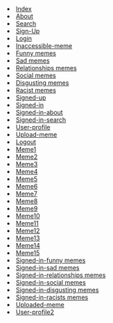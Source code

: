             
<li class="lpage"><a href="https://black-ramen.herokuapp.com/" title="Ememerald">Index</a></li>
<li class="lpage"><a href="https://black-ramen.herokuapp.com/about.html" title=" About "> About </a></li>
<li class="lpage"><a href="https://black-ramen.herokuapp.com/search.html" title=" Search "> Search </a></li>
<li class="lpage"><a href="https://black-ramen.herokuapp.com/sign-up.html" title="Sign-Up">Sign-Up</a></li>
<li class="lpage"><a href="https://black-ramen.herokuapp.com/login.html" title="Log-in">Login</a></li>
<li class="lpage"><a href="https://black-ramen.herokuapp.com/inaccessible-meme.html" title="Ememerald">Inaccessible-meme</a></li>
<li class="lpage"><a href="https://black-ramen.herokuapp.com/funny.html" title="Ememerald">Funny memes</a></li>
<li class="lpage"><a href="https://black-ramen.herokuapp.com/sad.html" title="Ememerald">Sad memes</a></li>
<li class="lpage"><a href="https://black-ramen.herokuapp.com/relationships.html" title="Ememerald">Relationships memes</a></li>
<li class="lpage"><a href="https://black-ramen.herokuapp.com/social.html" title="Ememerald">Social memes</a></li>
<li class="lpage"><a href="https://black-ramen.herokuapp.com/disgusting.html" title="Ememerald">Disgusting memes</a></li>
<li class="lpage"><a href="https://black-ramen.herokuapp.com/racists.html" title="Ememerald">Racist memes</a></li>
<li class="lpage"><a href="https://black-ramen.herokuapp.com/signed-up.html" title="https://black-ramen.herokuapp.com/signed-up.html">Signed-up</a></li>
<li class="lpage"><a href="https://black-ramen.herokuapp.com/signed-in.html" title="Ememerald">Signed-in</a></li>
<li class="lpage"><a href="https://black-ramen.herokuapp.com/signed-in-about.html" title=" About "> Signed-in-about </a></li>
<li class="lpage"><a href="https://black-ramen.herokuapp.com/signed-in-search.html" title=" Search "> Signed-in-search </a></li>
<li class="lpage"><a href="https://black-ramen.herokuapp.com/user-profile.html" title="Ememerald">User-profile</a></li>
<li class="lpage"><a href="https://black-ramen.herokuapp.com/upload-meme.html" title="Upload-meme| PrepBootstrap">Upload-meme</a></li>
<li class="lpage"><a href="https://black-ramen.herokuapp.com/logout.html" title="Upload-meme| PrepBootstrap">Logout</a></li>
<li class="lpage"><a href="https://black-ramen.herokuapp.com/meme1.html" title="Meme">Meme1</a></li>
<li class="lpage"><a href="https://black-ramen.herokuapp.com/meme2.html" title="Meme">Meme2</a></li>
<li class="lpage"><a href="https://black-ramen.herokuapp.com/meme3.html" title="Meme">Meme3</a></li>
<li class="lpage"><a href="https://black-ramen.herokuapp.com/meme4.html" title="Meme">Meme4</a></li>
<li class="lpage"><a href="https://black-ramen.herokuapp.com/meme5.html" title="Meme">Meme5</a></li>
<li class="lpage"><a href="https://black-ramen.herokuapp.com/meme6.html" title="Meme">Meme6</a></li>
<li class="lpage"><a href="https://black-ramen.herokuapp.com/meme7.html" title="Meme">Meme7</a></li>
<li class="lpage"><a href="https://black-ramen.herokuapp.com/meme8.html" title="Meme">Meme8</a></li>
<li class="lpage"><a href="https://black-ramen.herokuapp.com/meme9.html" title="Meme">Meme9</a></li>
<li class="lpage"><a href="https://black-ramen.herokuapp.com/meme10.html" title="Meme">Meme10</a></li>
<li class="lpage"><a href="https://black-ramen.herokuapp.com/meme11.html" title="Meme">Meme11</a></li>
<li class="lpage"><a href="https://black-ramen.herokuapp.com/meme12.html" title="Meme">Meme12</a></li>
<li class="lpage"><a href="https://black-ramen.herokuapp.com/meme13.html" title="Meme">Meme13</a></li>
<li class="lpage"><a href="https://black-ramen.herokuapp.com/meme14.html" title="Meme">Meme14</a></li>
<li class="lpage"><a href="https://black-ramen.herokuapp.com/meme15.html" title="Meme">Meme15</a></li>
<li class="lpage"><a href="https://black-ramen.herokuapp.com/signed-in-funny.html" title="Ememerald">Signed-in-funny memes</a></li>
<li class="lpage"><a href="https://black-ramen.herokuapp.com/signed-in-sad.html" title="Ememerald">Signed-in-sad memes</a></li>
<li class="lpage"><a href="https://black-ramen.herokuapp.com/signed-in-relationships.html" title="Ememerald">Signed-in-relationships memes</a></li>
<li class="lpage"><a href="https://black-ramen.herokuapp.com/signed-in-social.html" title="Ememerald">Signed-in-social memes</a></li>
<li class="lpage"><a href="https://black-ramen.herokuapp.com/signed-in-disgusting.html" title="Ememerald">Signed-in-disgusting memes</a></li>
<li class="lpage"><a href="https://black-ramen.herokuapp.com/signed-in-racists.html" title="Ememerald">Signed-in-racists memes</a></li>
<li class="lpage"><a href="https://black-ramen.herokuapp.com/uploaded-meme.html" title="https://black-ramen.herokuapp.com/uploaded-meme.html">Uploaded-meme</a></li>
<li class="lpage last-page"><a href="https://black-ramen.herokuapp.com/user-profile2.html" title="Ememerald">User-profile2</a></li>
</ul>